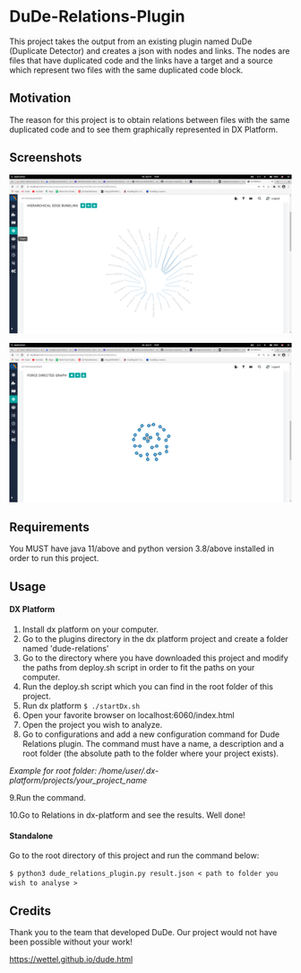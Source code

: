 # DuDe-Relations-Plugin

This project takes the output from an existing plugin named DuDe (Duplicate Detector) and creates a json with nodes and links. The nodes are files that have duplicated code and the links have a target and a source which represent two files with the same duplicated code block.

<h2 >Motivation</h2>
The reason for this project is to obtain relations between files with the same duplicated code and to see them graphically represented in DX Platform.

<h2 >Screenshots</h2>

![HIERARCHICAL EDGE BUNDLING](/graph1.png)

![FORCE DIRECTED GRAPH](/graph2.png)

<h2 >Requirements</h2>

You MUST have java 11/above and python version 3.8/above installed in order to run this project.

<h2 >Usage</h2>

<h4 >DX Platform</h4>

1. Install dx platform on your computer.
2. Go to the plugins directory in the dx platform project and create a folder named 'dude-relations'
3. Go to the directory where you have downloaded this project and modify the paths from deploy.sh script in order to fit the paths on your computer.
4. Run the deploy.sh script which you can find in the root folder of this project.
5. Run dx platform
`$ ./startDx.sh`
6. Open your favorite browser on localhost:6060/index.html
7. Open the project you wish to analyze.
8. Go to configurations and add a new configuration command for Dude Relations plugin. The command must have a name, a description and a root folder (the absolute path to the folder where your project exists).

_Example for root folder: /home/user/.dx-platform/projects/your_project_name_

9.Run the command.

10.Go to Relations in dx-platform and see the results. Well done!

<h4 >Standalone</h4>

Go to the root directory of this project and run the command below:

`$ python3 dude_relations_plugin.py result.json < path to folder you wish to analyse >`

<h2 >Credits</h2>

Thank you to the team that developed DuDe. Our project would not have been possible without your work!

https://wettel.github.io/dude.html